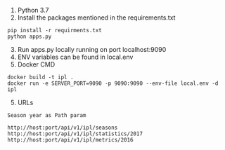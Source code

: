 1. Python 3.7
2. Install the packages mentioned in the requirements.txt
``` 
pip install -r requirments.txt
python apps.py
``` 
3. Run apps.py locally running on port localhost:9090
4. ENV variables can be found in local.env
5. Docker CMD
```  
docker build -t ipl . 
docker run -e SERVER_PORT=9090 -p 9090:9090 --env-file local.env -d ipl
```  
5. URLs
```  
Season year as Path param

http://host:port/api/v1/ipl/seasons
http://host:port/api/v1/ipl/statistics/2017
http://host:port/api/v1/ipl/metrics/2016
```
